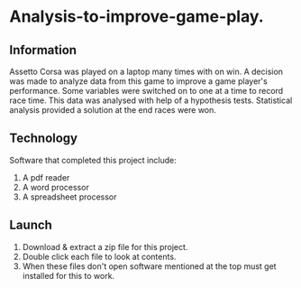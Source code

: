 # Analysis-to-improve-game-play.
## Information
Assetto Corsa was played on a laptop many times with on win. A decision was made to analyze data from this game to improve a game player's performance. Some variables were switched on to one at a time to record race time. This data was analysed with help of a hypothesis tests. Statistical analysis provided a solution at the end races were won.
## Technology
Software that completed this project include:
1. A pdf reader
2. A word processor
3. A spreadsheet processor
## Launch
1. Download & extract a zip file for this project.
2. Double click each file to look at contents.
3. When these files don't open software mentioned at the top must get installed for this to work.
